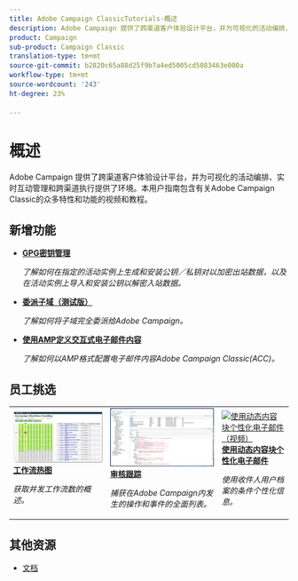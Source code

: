 ```yaml
---
title: Adobe Campaign ClassicTutorials-概述
description: Adobe Campaign 提供了跨渠道客户体验设计平台，并为可视化的活动编排、实时互动管理和跨渠道执行提供了环境。本用户指南包含有关Adobe Campaign Standard的众多特性和功能的视频和教程。
product: Campaign
sub-product: Campaign Classic
translation-type: tm+mt
source-git-commit: b2820c65a88d25f9b7a4ed5005cd5083463e000a
workflow-type: tm+mt
source-wordcount: '243'
ht-degree: 23%

---
```



# 概述

Adobe Campaign 提供了跨渠道客户体验设计平台，并为可视化的活动编排、实时互动管理和跨渠道执行提供了环境。本用户指南包含有关Adobe Campaign Classic的众多特性和功能的视频和教程。

## 新增功能

* **[GPG密钥管理](/help/acc/monitoring-campaign-classic/control-panel/gpg-key-management/gpg-key-management-overview.md)**

   *了解如何在指定的活动实例上生成和安装公钥／私钥对以加密出站数据，以及在活动实例上导入和安装公钥以解密入站数据。*

* **[委派子域（测试版）](/help/acc/monitoring-campaign-classic/control-panel/subdomain-delegation.md)**

   *了解如何将子域完全委派给Adobe Campaign。*

* **[使用AMP定义交互式电子邮件内容](/help/acc/sending-messages/email-channel/defining-interactive-email-content-with-amp.md)**

   *了解如何以AMP格式配置电子邮件内容Adobe Campaign Classic(ACC)。*

## 员工挑选

<table>
<tr>
  <td>
    <a href="./monitoring-campaign-classic/workflow-heatmap.md">
      <img alt="工作流热图（视频）" src="./assets/workflow-heatmap.png"/>
    </a>
    <div>
      <a href="./monitoring-campaign-classic/workflow-heatmap.md">
    <strong>工作流热图</strong>
    </a>
    </div>
    <p>
    <em>获取并发工作流数的概述。</em>
    <p>
  </td>
   <td>
    <a href="./monitoring-campaign-classic/audit-trail.md">
      <img alt="审核跟踪（视频）" src="./assets/acc-audit-trail.png" />
    </a>
    <div>
      <a href="./monitoring-campaign-classic/audit-trail.md">
    <strong>审核跟踪</strong>
    </a>
    </div>
    <p>
    <em>捕获在Adobe Campaign内发生的操作和事件的全面列表。</em>
    <p>
  </td>
  <td>
    <a href="./sending-messages/email-channel/personalization-with-dynamic-content-blocks.md">
      <img alt="使用动态内容块个性化电子邮件（视频）" src="./assets/ACC-Personalization.png" />
    </a>
    <div>
      <a href="./sending-messages/email-channel/personalization-with-dynamic-content-blocks.md">
    <strong>使用动态内容块个性化电子邮件</strong>
    </a>
    </div>
    <p>
    <em>使用收件人用户档案的条件个性化信息。 </em>
    <p>
  </td>
</tr>
</table>

## 其他资源

* [文档](https://docs.campaign.adobe.com/doc/AC/en/PTF_Starting_with_Adobe_Campaign_About_Adobe_Campaign_Classic.html)

